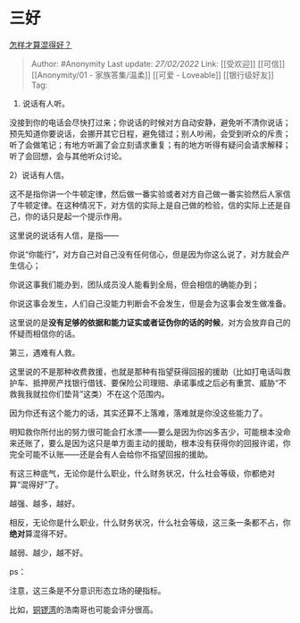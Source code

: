 # 三好
[怎样才算混得好？](https://www.zhihu.com/question/328841056/answer/2356887843)

> Author: #Anonymity 
> Last update: *27/02/2022* 
> Link: [[受欢迎]] [[可信]] [[Anonymity/01 - 家族答集/温柔]] [[可爱 - Loveable]] [[银行级好友]]
> Tag:  

1.  说话有人听。

没接到你的电话会尽快打过来；你说话的时候对方自动安静，避免听不清你说话；预先知道你要说话，会挪开其它日程，避免错过；别人吵闹，会受到听众的斥责；听了会做笔记；有地方听漏了会立刻请求重复；有的地方听得有疑问会请求解释；听了会回想，会与其他听众讨论。

  

2）说话有人信。

这不是指你讲一个牛顿定律，然后做一番实验或者对方自己做一番实验然后人家信了牛顿定律。在这种情况下，对方信的实际上是自己做的检验，信的实际上还是自己，你的话只是起一个提示作用。

这里说的说话有人信，是指——

你说“你能行”，对方自己对自己没有任何信心，但是因为你这么说了，对方就会产生信心；

你说这事我们能办到，团队成员没人能看到全局，但会相信的确能办到；

你说这事会发生，人们自己没能力判断会不会发生，但是会为这事会发生做准备。

这里说的是**没有足够的依据和能力证实或者证伪你的话的时候**，对方会放弃自己的怀疑而相信你的话。

  

第三，遇难有人救。

这里说的不是那种收费救援，也就是那种有指望获得回报的援助（比如打电话叫救护车、抵押房产找银行借钱、要保险公司理赔、承诺事成之后必有重赏、威胁“不救我我就拉你们垫背”这类）不在这个范围内。

因为你还有这个能力的话，其实还算不上落难，落难就是你没这些能力了。

明知救你所付出的努力很可能会打水漂——要么是因为你凶多吉少，可能根本没命来还账了，要么是因为这只是单方面主动的援助，根本没有获得你的回报许诺，你完全可能不认账——还是会有人会给你不指望回报的援助。

  

有这三种底气，无论你是什么职业，什么财务状况，什么社会等级，你都绝对算“混得好”了。

越强、越多，越好。

  

相反，无论你是什么职业，什么财务状况，什么社会等级，这三条一条都不占，你**绝对**算混得不好。

越弱、越少，越不好。

  

ps：

注意，这三条是不分意识形态立场的硬指标。

比如，[铜锣湾](https://www.zhihu.com/search?q=%E9%93%9C%E9%94%A3%E6%B9%BE&search_source=Entity&hybrid_search_source=Entity&hybrid_search_extra=%7B%22sourceType%22%3A%22answer%22%2C%22sourceId%22%3A2356887843%7D)的浩南哥也可能会评分很高。